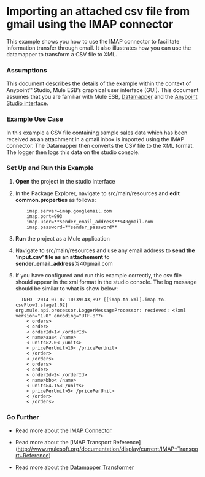 # Importing an attached csv file from gmail using the IMAP connector


This example shows you how to use the IMAP connector to facilitate information transfer through email. It also illustrates how you can use the datamapper to transform a CSV file to XML.

### Assumptions

This document describes the details of the example within the context of Anypoint™ Studio, Mule ESB’s graphical user interface (GUI). This document assumes that you are familiar with Mule ESB, [Datamapper](http://www.mulesoft.org/documentation/display/current/Datamapper+User+Guide+and+Reference) and the [Anypoint Studio interface](http://www.mulesoft.org/documentation/display/current/Anypoint+Studio+Essentials). 

### Example Use Case

In this example a CSV file containing sample sales data which has been received as an attachment in a gmail inbox is imported using the IMAP connector. The Datamapper then converts the CSV file to the XML format. The logger then logs this data on the studio console.

### Set Up and Run this Example

1.  **Open** the project in the studio interface

2. In the Package Explorer, navigate to src/main/resources and **edit common.properties** as follows:

           imap.server=imap.googlemail.com
           imap.port=993
           imap.user=**sender_email_address**%40gmail.com
           imap.password=**sender_password**
    
3. **Run** the project as a Mule application

4. Navigate to src/main/resources and use any email address to **send the 'input.csv' file as an attachement**  to **sender_email_address**%40gmail.com


5. If you have configured and run this example correctly, the csv file should appear in the xml format in the studio console. The log message should be similar to what is show below:

         INFO  2014-07-07 10:39:43,897 [[imap-to-xml].imap-to-csvFlow1.stage1.02]   org.mule.api.processor.LoggerMessageProcessor: recieved: <?xml version="1.0" encoding="UTF-8"?>
           < orders>
           < order>
           < orderId>1< /orderId>
           < name>aaa< /name>
           < units>2.0< /units>
           < pricePerUnit>10< /pricePerUnit>
           < /order>
           < /orders>
           < orders>
           < order>
           < orderId>2< /orderId>
           < name>bbb< /name>
           < units>4.15< /units>
           < pricePerUnit>5< /pricePerUnit>
           < /order>
           < /orders>



### Go Further

* Read more about the [IMAP Connector](http://www.mulesoft.org/documentation/display/current/IMAP+Connector)

* Read more about the [IMAP Transport Reference] (http://www.mulesoft.org/documentation/display/current/IMAP+Transport+Reference)

* Read more about the [Datamapper Transformer](http://www.mulesoft.org/documentation/display/current/Datamapper+User+Guide+and+Reference)







   
